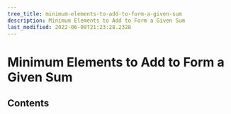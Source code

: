 ```yaml
---
tree_title: minimum-elements-to-add-to-form-a-given-sum
description: Minimum Elements to Add to Form a Given Sum
last_modified: 2022-06-09T21:23:28.2328
---
```


# Minimum Elements to Add to Form a Given Sum

## Contents
